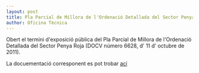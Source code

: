 ```yaml
---
layout: post
title: Pla Parcial de Millora de l'Ordenació Detallada del Sector Penya Roja
author: Oficina Tècnica
---
```

Obert el termini d'exposició pública del Pla Parcial de Millora de l'Ordenació Detallada del Sector Penya Roja (DOCV número 6628, d' 11 d' octubre de 2011).

La docuementació corresponent es pot trobar [ací](/urbanisme/exp_publica.html)
